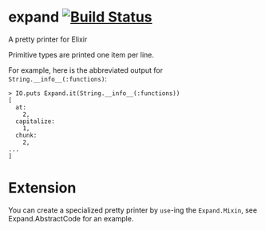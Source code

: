 # expand  [![Build Status](https://api.travis-ci.org/joeyates/expand.svg)][Continuous Integration]
A pretty printer for Elixir

[Source Code]: https://github.com/joeyates/expand "Source code at GitHub"
[Continuous Integration]: http://travis-ci.org/joeyates/expand "Build status by Travis-CI"

Primitive types are printed one item per line.

For example, here is the abbreviated output for `String.__info__(:functions)`:

```
> IO.puts Expand.it(String.__info__(:functions))
[
  at:
    2,
  capitalize:
    1,
  chunk:
    2,
...
]
```

# Extension

You can create a specialized pretty printer by `use`-ing the
`Expand.Mixin`, see Expand.AbstractCode for an example.

